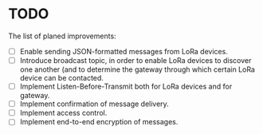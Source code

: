 # TODO

The list of planed improvements:
- [ ] Enable sending JSON-formatted messages from LoRa devices.
- [ ] Introduce broadcast topic, in order to enable LoRa devices to discover one another (and to determine the gateway through which certain LoRa device can be contacted.
- [ ] Implement Listen-Before-Transmit both for LoRa devices and for gateway.
- [ ] Implement confirmation of message delivery.
- [ ] Implement access control.
- [ ] Implement end-to-end encryption of messages. 
